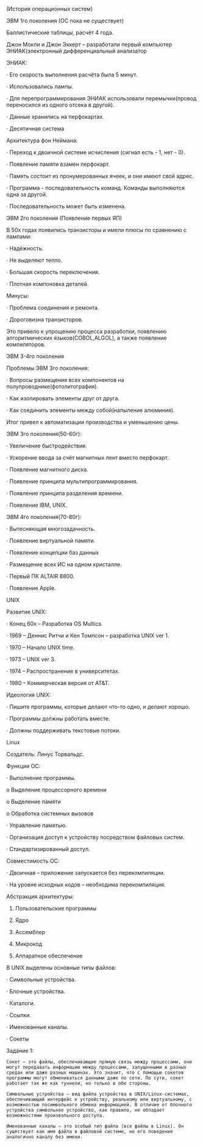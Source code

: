 (История операционных систем)

ЭВМ 1го поколения (ОС пока не существует)

Баллистические таблицы, расчёт 4 года.

Джон Мокли и Джон Эккерт – разработали первый компьютер ЭНИАК(электронный дифференциальный анализатор

ЭНИАК:

· Его скорость выполнения расчёта была 5 минут.

· Использовались лампы.

· Для перепрограммирования ЭНИАК использовали перемычки(провод переносился из одного отсека в другой).

· Данные хранились на перфокартах.

· Десятичная система

Архитектура фон Неймана:

· Переход к двоичной системе исчисления (сигнал есть - 1, нет - 0).

· Появление памяти взамен перфокарт.

· Память состоит из пронумерованных ячеек, и они имеют свой адрес.

· Программа - последовательность команд. Команды выполняются одна за другой.

· Последовательность может быть изменена.

ЭВМ 2го поколения (Появление первых ЯП)

В 50х годах появились транзисторы и имели плюсы по сравнению с лампами:

· Надёжность.

· Не выделяют тепло.

· Большая скорость переключения.

· Плотная компоновка деталей.

Минусы:

· Проблема соединения и ремонта.

· Дороговизна транзисторов.

Это привело к упрощению процесса разработки, появлению алгоритмических языков(COBOL,ALGOL), а также появление компиляторов.

ЭВМ 3-4го поколения

Проблемы ЭВМ 3го поколения:

· Вопросы размещения всех компонентов на полупроводнике(фотолитография).

· Как изолировать элементы друг от друга.

· Как соединить элементы между собой(напыление алюминия).

Итог привел к автоматизации производства и уменьшению цены.

ЭВМ 3го поколения(50-60г):

· Увеличение быстродействия.

· Ускорение ввода за счёт магнитных лент вместо перфокарт.

· Появление магнитного диска.

· Появление принципа мультипрограммирования.

· Появление принципа разделения времени.

· Появление IBM, UNIX.

ЭВМ 4го поколения(70-80г):

· Вытесняющая многозадачность.

· Появление виртуальной памяти.

· Появление концепции баз данных

· Размещение всех ИС на одном кристалле.

· Первый ПК ALTAIR 8800.

· Появление Apple.

UNIX

Развитие UNIX:

· Конец 60х – Разработка OS Multics.

· 1969 – Деннис Ритчи и Кен Томпсон – разработка UNIX ver 1.

· 1970 – Начало UNIX time.

· 1973 – UNIX ver 3.

· 1974 – Распространение в университетах.

· 1980 – Коммерческая версия от AT&T.

Идеология UNIX:

· Пишите программы, которые делают что-то одно, и делают хорошо.

· Программы должны работать вместе.

· Должны поддерживать текстовые потоки.

Linux

Создатель: Линус Торвальдс.

Функции ОС:

· Выполнение программы.

o Выделение процессорного времени

o Выделение памяти

o Обработка системных вызовов

· Управление памятью.

· Организация доступ к устройству посредством файловых систем.

· Стандартизированный доступ.

Совместимость ОС:

· Двоичная – приложение запускается без перекомпиляции.

· На уровне исходных кодов – необходима перекомпиляция.

Абстракция архитектуры:

1. Пользовательские программы

2. Ядро

3. Ассемблер

4. Микрокод

5. Аппаратное обеспечение

В UNIX выделены основные типы файлов:

· Символьные устройства.

· Блочные устройства.

· Каталоги.

· Ссылки.

· Именованные каналы.

· Сокеты

Задание 1:
```
Сокет – это файлы, обеспечивающие прямую связь между процессами, они могут передавать информацию между процессами, запущенными в разных средах или даже разных машинах. Это значит, что с помощью сокетов программы могут обмениваться данными даже по сети. По сути, сокет работает так же как туннели, но только в обе стороны.

Символьные устройства – вид файла устройства в UNIX/Linux-системах, обеспечивающий интерфейс к устройству, реальному или виртуальному, с возможностью посимвольного обмена информацией. В отличие от блочного устройства символьное устройство, как правило, не обладает возможностями произвольного доступа.

Именованные каналы – это особый тип файла (все файлы в Linux). Он существует как имя файла в файловой системе, но его поведение аналогично каналу без имени.
```
